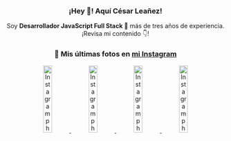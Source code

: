 <div align="center">

<h3>¡Hey 👋! Aquí César Leañez!</h3>

<p>Soy <strong>Desarrollador JavaScript Full Stack 🚀</strong> más de tres años de experiencia.<br />¡Revisa mi contenido 👇!</p>

### 📸 Mis últimas fotos en [mi Instagram](https://instagram.com/cesarsoftware.dev)


<a href='https://instagram.com/p/DIt9Oknp-PZ' target='_blank'>
  <img width='20%' src='https://instagram.fcmn2-1.fna.fbcdn.net/v/t51.2885-15/491444712_17914409433097059_55076089485466172_n.jpg?stp=dst-jpg_e35_tt6&efg=eyJ2ZW5jb2RlX3RhZyI6IkZFRUQuaW1hZ2VfdXJsZ2VuLjU1MngzNDEuc2RyLmY3NTc2MS5kZWZhdWx0X2ltYWdlIn0&_nc_ht=instagram.fcmn2-1.fna.fbcdn.net&_nc_cat=103&_nc_oc=Q6cZ2QGoRBfmTWFnE_l-ST9qMB0NzPNN67xSdqSXKcEmhd-vXJ_rPqnsJq9rOR68YoVrfkg&_nc_ohc=VhyoCPBsKaAQ7kNvwHyZetj&_nc_gid=W6BOAek4oC2BWItBA8eAKw&edm=ACWDqb8BAAAA&ccb=7-5&ig_cache_key=MzYxNTgxNTM1ODA3ODI0Nzg5Nw%3D%3D.3-ccb7-5&oh=00_AfHGEKq5vzhrZcCBcrw4WQAsOUlXLG9-8d5zVuGxfUrSMg&oe=6815E96B&_nc_sid=ee9879' alt='Instagram photo' />
</a>
<a href='https://instagram.com/p/DICt8_ruj1K' target='_blank'>
  <img width='20%' src='https://instagram.fcmn2-1.fna.fbcdn.net/v/t51.2885-15/487811720_2261442050918393_7784971145546330846_n.jpg?stp=dst-jpg_e15_tt6&efg=eyJ2ZW5jb2RlX3RhZyI6IkNMSVBTLmltYWdlX3VybGdlbi42NDB4MTE1Ni5zZHIuZjcxODc4LmRlZmF1bHRfY292ZXJfZnJhbWUifQ&_nc_ht=instagram.fcmn2-1.fna.fbcdn.net&_nc_cat=105&_nc_oc=Q6cZ2QGoRBfmTWFnE_l-ST9qMB0NzPNN67xSdqSXKcEmhd-vXJ_rPqnsJq9rOR68YoVrfkg&_nc_ohc=PO8LyV0pd-4Q7kNvwEEf2tT&_nc_gid=W6BOAek4oC2BWItBA8eAKw&edm=ACWDqb8BAAAA&ccb=7-5&ig_cache_key=MzYwMzY0NDc1NTQ5MDc4MjUzOA%3D%3D.3-ccb7-5&oh=00_AfEeHrdIfTZRMGSBZkqXcacXwXk5FmaMiyElSdOsiV1EsQ&oe=6815DC61&_nc_sid=ee9879' alt='Instagram photo' />
</a>
<a href='https://instagram.com/p/DIAOH7MuTdG' target='_blank'>
  <img width='20%' src='https://instagram.fcmn3-2.fna.fbcdn.net/v/t51.2885-15/487701094_964176539225257_203758693226461245_n.jpg?stp=dst-jpg_e15_tt6&efg=eyJ2ZW5jb2RlX3RhZyI6IkNMSVBTLmltYWdlX3VybGdlbi42NDB4MTE1Ni5zZHIuZjcxODc4LmRlZmF1bHRfY292ZXJfZnJhbWUifQ&_nc_ht=instagram.fcmn3-2.fna.fbcdn.net&_nc_cat=101&_nc_oc=Q6cZ2QGoRBfmTWFnE_l-ST9qMB0NzPNN67xSdqSXKcEmhd-vXJ_rPqnsJq9rOR68YoVrfkg&_nc_ohc=QuANaq9ONwIQ7kNvwGObDlU&_nc_gid=W6BOAek4oC2BWItBA8eAKw&edm=ACWDqb8BAAAA&ccb=7-5&ig_cache_key=MzYwMjk0MTgxOTE0ODEyMTkyNg%3D%3D.3-ccb7-5&oh=00_AfFFSf8pLUZchc-pmX_QGuIFqIqlVZw1rjKNezg2FiQTtA&oe=6815EE18&_nc_sid=ee9879' alt='Instagram photo' />
</a>
<a href='https://instagram.com/p/DHtKENeumyc' target='_blank'>
  <img width='20%' src='https://instagram.fcmn2-2.fna.fbcdn.net/v/t51.2885-15/486620439_1373071664043671_6215675251976925620_n.jpg?stp=dst-jpg_e15_tt6&efg=eyJ2ZW5jb2RlX3RhZyI6IkNMSVBTLmltYWdlX3VybGdlbi42NDB4MTE0Ni5zZHIuZjcxODc4LmRlZmF1bHRfY292ZXJfZnJhbWUifQ&_nc_ht=instagram.fcmn2-2.fna.fbcdn.net&_nc_cat=111&_nc_oc=Q6cZ2QGoRBfmTWFnE_l-ST9qMB0NzPNN67xSdqSXKcEmhd-vXJ_rPqnsJq9rOR68YoVrfkg&_nc_ohc=HFfESy3CgWwQ7kNvwEiQ05a&_nc_gid=W6BOAek4oC2BWItBA8eAKw&edm=ACWDqb8BAAAA&ccb=7-5&ig_cache_key=MzU5NzU3NTk0NzE1NjA5MDAxMg%3D%3D.3-ccb7-5&oh=00_AfH2H1QSk3Y7N22oUmoz11RIzW0dvLD3xxUOXBMwqaEg_w&oe=681603A4&_nc_sid=ee9879' alt='Instagram photo' />
</a>

</div>
